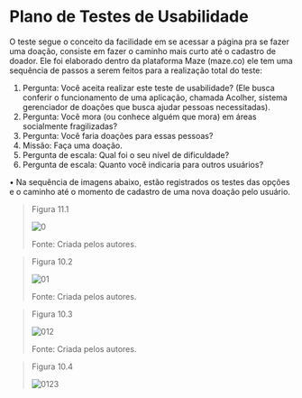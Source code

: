 # Plano de Testes de Usabilidade

O teste segue o conceito da facilidade em se acessar a página pra se fazer uma doação, consiste em fazer o caminho mais curto até o cadastro de doador. Ele foi elaborado dentro da plataforma Maze (maze.co) ele tem uma sequência de passos a serem feitos para a realização total do teste:


1.	Pergunta: Você aceita realizar este teste de usabilidade? (Ele busca conferir o funcionamento de uma aplicação, chamada Acolher, sistema gerenciador de doações que busca ajudar pessoas necessitadas).
2.	Pergunta: Você mora (ou conhece alguém que mora) em áreas socialmente fragilizadas?
3.	Pergunta: Você faria doações para essas pessoas?
4.	Missão: Faça uma doação.
5.	Pergunta de escala: Qual foi o seu nível de dificuldade?
6.	Pergunta de escala: Quanto você indicaria para outros usuários?

•	Na sequência de imagens abaixo, estão registrados os testes das opções e o caminho até o momento de cadastro de uma nova doação pelo usuário. 

>Figura 11.1
>
>![0](https://user-images.githubusercontent.com/102244252/198912137-21df8902-3033-4771-ab81-d6b47b399449.png)
>
>Fonte: Criada pelos autores.

>Figura 10.2
>
>![01](https://user-images.githubusercontent.com/102244252/198912194-4b430e5f-586f-46b2-9502-02e79cac9532.PNG)
>
>Fonte: Criada pelos autores.

>Figura 10.3
>
>![012](https://user-images.githubusercontent.com/102244252/198912243-68773964-2d5b-4f84-801c-4d86c2c1e5c6.PNG)
>
>Fonte: Criada pelos autores.

>Figura 10.4
>
>![0123](https://user-images.githubusercontent.com/102244252/198912307-0552d952-d587-4c16-8e5e-4948c6709290.PNG)






